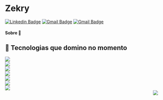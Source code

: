 # Zekry
[![Linkedin Badge](https://img.shields.io/badge/-pedrorichil-blue?style=flat-square&logo=Linkedin&logoColor=white&link=https://www.linkedin.com/in/pedrorichil/)](https://www.linkedin.com/in/pedrorichil/)
[![Gmail Badge](https://img.shields.io/badge/-Pedrorichillbia@gmail.com-c14438?style=flat-square&logo=Gmail&logoColor=white&link=mailto:pedrorichillbia@gmail.com)](mailto:pedrorichillbia@gmail.com)
[![Gmail Badge](https://img.shields.io/badge/-@pedrorichil-black?style=flat-square&logo=Medium&logoColor=white&link=https://medium.com/@pedrorichil)](https://medium.com/@pedrorichil)

<!-- ### Hi there 👋 -->

#### Sobre 💬


## 🤯 Tecnologias que domino no momento

<p align="left">
  <img src="https://img.shields.io/badge/%20-Python-000000?style=flat-square&logo=Python" /> <br />
  <img src="https://img.shields.io/badge/%20-Python-000000?style=flat-square&logo=CPLUS" /> <br />
  <img src="https://img.shields.io/badge/%20-Python-000000?style=flat-square&logo=JAVA" /> <br />
  <img src="https://img.shields.io/badge/%20-Node.js-000000?style=flat-square&logo=Node.js" /> <br /> 
  <img src="https://img.shields.io/badge/%20-JavaScript-000000?style=flat-square&logo=javascript" /> <br />
  <img src="https://img.shields.io/badge/%20-HTML5-000000?style=flat-square&logo=HTML5" /> <br /> 
  <img src="https://img.shields.io/badge/%20-CSHARP-000000?style=flat-square&logo=CSHARP" /> <br />  
  <img align="right" src="https://github-readme-stats.vercel.app/api?username=zekryy&count_private=true&theme=radical&show_icons=true&hide=prs" /> <br />
</p>
